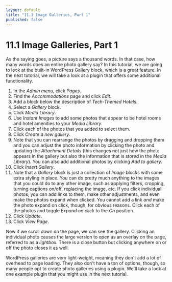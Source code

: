 ```yaml
---
layout: default
title: "11.1 Image Galleries, Part 1"
published: false
---
```


# 11.1 Image Galleries, Part 1

As the saying goes, a picture says a thousand words. In that case, how many words does an entire photo gallery say? In this tutorial, we are going to look at the built-in WordPress Gallery block, which is a great feature. In the next tutorial, we will take a look at a plugin that offers some additional functionality.

1. In the _Admin menu_, click _Pages_.
2. Find the _Accommodations_ page and click _Edit_.
3. Add a block below the description of _Tech-Themed Hotels_.
4. Select a _Gallery_ block.
5. Click _Media Library_.
6. Use _Instant Images_ to add some photos that appear to be hotel rooms and hotel amenities to your _Media Library_.
7. Click each of the photos that you added to select them.
8. Click _Create a new gallery_.
9. Note that you can rearrange the photos by dragging and dropping them and you can adjust the photo information by clicking the photo and updating the _Attachment Details_ (this changes not just how the photo appears in the gallery but also the information that is stored in the _Media Library_). You can also add additional photos by clicking _Add to gallery_.
10. Click _Insert Gallery_.
11. Note that a _Gallery_ block is just a collection of _Image_ blocks with some extra styling in place. You can do pretty much anything to the images that you could do to any other image, such as applying filters, cropping, turning captions on/off, replacing the image, etc. If you click individual photos, you can add links to them, make other adjustments, and even make the photos expand when clicked. You cannot add a link _and_ make the photo expand on click, though, for obvious reasons. Click each of the photos and toggle _Expand on click_ to the _On_ position.
12. Click _Update_.
13. Click _View Page_.

Now if we scroll down on the page, we can see the gallery. Clicking an individual photo causes the large version to open as an overlay on the page, referred to as a _lightbox_. There is a close button but clicking anywhere on or off the photo closes it as well.

WordPress galleries are very light-weight, meaning they don't add a lot of overhead to page loading. They also don't have a ton of options, though, so many people opt to create photo galleries using a plugin. We'll take a look at one example plugin that you might use in the next tutorial.
